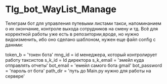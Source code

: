 # Tlg_bot_WayList_Manage
Телеграм бот для управления путевыми листами такси, напоминанием о их окончание, контроле выхода сотрудников на смену и тд.
Всё для корректной работы уже есть в репозитории,вроде, но нужно видоизменить, ибо оно сделано шаблоном, нужен еще файл config с даннми:

token_b = 'токен бота'
mng_id = id менеджера, который контролирует работу таксистов
s_k_id = Id директора
s_k_email = 'эмейл куда отправлять отчеты'
bot_email = 'емейл самого бота gmail'
bot_password = 'пароль от бота'
path_dir = 'путь до Main.py нужно для работы на сервере'
